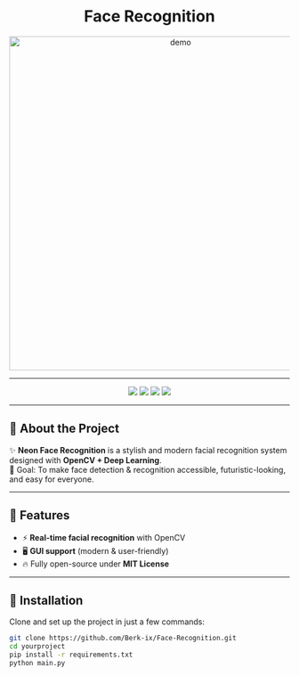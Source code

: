 <h1 align="center">Face Recognition</h1>

<p align="center">
  <img src="https://files.catbox.moe/45eo9i.png" alt="demo" width="600">
</p>

---

<p align="center">
  <img src="https://img.shields.io/badge/License-MIT-ff007f?style=for-the-badge&logo=github" />
  <img src="https://img.shields.io/badge/Python-3.9+-00ffff?style=for-the-badge&logo=python" />
  <img src="https://img.shields.io/badge/OpenCV-Deep%20Learning-purple?style=for-the-badge&logo=opencv" />
  <img src="https://img.shields.io/badge/Contributions-Welcome-39ff14?style=for-the-badge&logo=github" />
</p>

---

## 🌌 About the Project
✨ **Neon Face Recognition** is a stylish and modern facial recognition system designed with **OpenCV + Deep Learning**.  
🎯 Goal: To make face detection & recognition accessible, futuristic-looking, and easy for everyone.  

---

## 🚀 Features
- ⚡ **Real-time facial recognition** with OpenCV  
- 🖥 **GUI support** (modern & user-friendly)  
- 🔥 Fully open-source under **MIT License**  

---

## 🔧 Installation
Clone and set up the project in just a few commands:

```bash
git clone https://github.com/Berk-ix/Face-Recognition.git
cd yourproject
pip install -r requirements.txt
python main.py
